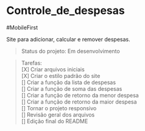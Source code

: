 # Controle_de_despesas

#MobileFirst

Site para adicionar, calcular e remover despesas. 

>Status do projeto: Em desenvolvimento

>Tarefas:<br>
[X] Criar arquivos iniciais <br>
[X] Criar o estilo padrão do site <br>
[] Criar a função da lista de despesas <br>
[] Criar a função de soma das despesas <br>
[] Criar a função de retorno da menor despesa <br>
[] Criar a função de retorno da maior despesa <br>
[] Tornar o projeto responsivo <br>
[] Revisão geral dos arquivos <br>
[] Edição final do README <br>
